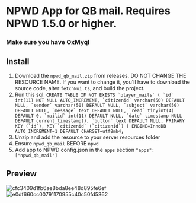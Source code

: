 # NPWD App for QB mail. Requires NPWD 1.5.0 or higher.

### Make sure you have OxMyql

## Install
1. Download the `npwd_qb_mail.zip` from releases. DO NOT CHANGE THE RESOURCE NAME. If you want to change it, you'll have to download the source code, alter `fetchNui.ts`, and build the project.
2. Run this sql:
```CREATE TABLE IF NOT EXISTS `player_mails` (
  `id` int(11) NOT NULL AUTO_INCREMENT,
  `citizenid` varchar(50) DEFAULT NULL,
  `sender` varchar(50) DEFAULT NULL,
  `subject` varchar(50) DEFAULT NULL,
  `message` text DEFAULT NULL,
  `read` tinyint(4) DEFAULT 0,
  `mailid` int(11) DEFAULT NULL,
  `date` timestamp NULL DEFAULT current_timestamp(),
  `button` text DEFAULT NULL,
  PRIMARY KEY (`id`),
  KEY `citizenid` (`citizenid`)
) ENGINE=InnoDB AUTO_INCREMENT=1 DEFAULT CHARSET=utf8mb4;```
3. Unzip and add the resource to your server resources folder
4. Ensure `npwd_qb_mail` BEFORE `npwd`
5. Add app to NPWD config.json in the `apps` section `"apps": ["npwd_qb_mail"]`

## Preview
![cfc3409d1fb6ae8bda8ee48d895fe6ef](https://user-images.githubusercontent.com/97451137/184981884-8ea27d27-ba60-4cd1-8d10-5cf317d0ece1.png)
![e0df660cc00791170955c40c50fd5362](https://user-images.githubusercontent.com/97451137/184981899-2c3005e2-7857-44b8-b889-c3845b2f1cd0.png)
